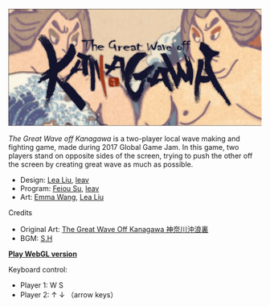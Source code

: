 ![banner](Static/banner.png "banner")

_The Great Wave off Kanagawa_ is a two-player local wave making and fighting game, made during 2017 Global Game Jam. In this game, two players stand on opposite sides of the screen, trying to push the other off the screen by creating great wave as much as possible.

* Design: [Lea Liu](https://www.lealiu.com/), [leav](https://github.com/leav/)
* Program: [Feiou Su](http://www.feiousu.net/), [leav](https://github.com/leav/)
* Art: [Emma Wang](https://www.emmawang.me/), [Lea Liu](https://www.lealiu.com/)

Credits
* Original Art: [The Great Wave Off Kanagawa 神奈川沖浪裏](https://en.wikipedia.org/wiki/The_Great_Wave_off_Kanagawa)
* BGM: [S.H](http://shw.in/)

[**Play WebGL version**](https://leav.github.io/The-Great-Wave-Off-Kanagawa/)

Keyboard control:
* Player 1: W S
* Player 2: ↑ ↓ （arrow keys）
